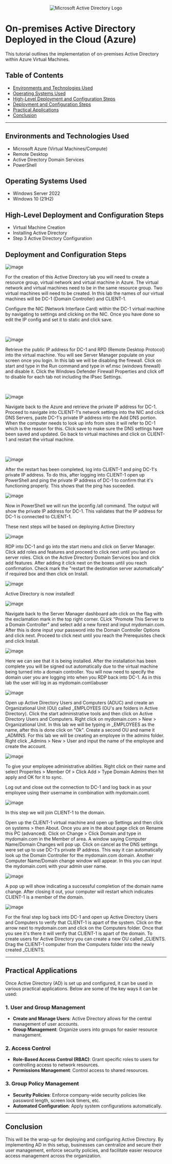 <p align="center">
<img src="https://i.imgur.com/pU5A58S.png" alt="Microsoft Active Directory Logo"/>
</p>

<h1>On-premises Active Directory Deployed in the Cloud (Azure)</h1>
This tutorial outlines the implementation of on-premises Active Directory within Azure Virtual Machines.<br />

## Table of Contents

- [Environments and Technologies Used](#environments-and-technologies-used)
- [Operating Systems Used](#operating-systems-used)
- [High-Level Deployment and Configuration Steps](#high-level-deployment-and-configuration-steps)
- [Deployment and Configuration Steps](#deployment-and-configuration-steps)
- [Practical Applications](#practical-applications)
- [Conclusion](#conclusion)

---

## Environments and Technologies Used

- Microsoft Azure (Virtual Machines/Compute)
- Remote Desktop
- Active Directory Domain Services
- PowerShell

## Operating Systems Used 

- Windows Server 2022
- Windows 10 (21H2)

## High-Level Deployment and Configuration Steps

- Virtual Machine Creation
- Installing Active Directory
- Step 3 Active Directory Configuration
  

## Deployment and Configuration Steps

<p>

  ![image](https://github.com/user-attachments/assets/6490b7d6-21e6-40ac-8a06-51609187ca92)
</p>
<p>
For the creation of this Active Directory lab you will need to create a resource group, virtual network and virtual machine in Azure. The virtual network and virtual machines need to be in the same resource group. Two virtual machines will need to be created. In this lab the names of our virtual machines will be DC-1 (Domain Controller) and CLIENT-1.

Configure the NIC (Network Interface Card) within the DC-1 virtual machine by navigating to settings and clicking on the NIC. Once you have done so edit the IP config and set it to static and click save.
</p>
<br />

<p>

  ![image](https://github.com/user-attachments/assets/e9f57467-cf5f-4a68-b885-f873a64d79c1)

</p>
<p>
Retrieve the public IP address for DC-1 and RPD (Remote Desktop Protocol) into the virtual machine. You will see Server Manager populate on your screen once you login. In this lab we will be disabling the firewall. Click on start and type in the Run command and type in wf.msc (windows firewall) and disable it. Click the Windows Defender Firewall Properties and click off to disable for each tab not including the IPsec Settings.
</p>
<br />

<p>

  ![image](https://github.com/user-attachments/assets/a5b74a66-7aa5-4e41-a111-2cbe51738353)

</p>
<p>
Navigate back to the Azure and retrieve the private IP address for DC-1. Proceed to navigate into CLIENT-1's network settings into the NIC and click DNS Servers, paste DC-1's private IP address into the Add DNS portion. When the computer needs to look up info from sites it will refer to DC-1 which is the reason for this. Click save to make sure the DNS settings have been saved and updated. Go back to virtual machines and click on CLIENT-1 and restart the virtual machine.
</p>
<br />
<p>  

![image](https://github.com/user-attachments/assets/e8e57732-5d12-4027-a33a-a0cb05ddb170)


</p>
<p>
After the restart has been completed, log into CLIENT-1 and ping DC-1's private IP address. To do this, after logging into CLIENT-1 open up PowerShell and ping the private IP address of DC-1 to confirm that it's functioning properly. This shows that the ping has suceeded.

<p>  

![image](https://github.com/user-attachments/assets/d50ff27d-3953-4f80-b308-a02b742a38b9)


</p>
<p>
Now in PowerShell we will run the ipconfig /all command. The output will show the private IP address for DC-1. This validates that the IP address for DC-1 is connected to CLIENT-1.

<p>

These next steps will be based on deploying Active Directory
  
</p>

<p>

![image](https://github.com/user-attachments/assets/35ce110b-cca4-4102-852a-e8d0de0a2bf1)

  
</p>
<p>
RDP into DC-1 and go into the start menu and click on Server Manager. Click add roles and features and proceed to click next until you land on server roles. Click on the Active Directory Domain Services box and click add features. After adding it click next on the boxes until you reach confirmation. Check mark the "restart the destination server automatically" if required box and then click on Install.

![image](https://github.com/user-attachments/assets/8db92c96-160c-4757-bce7-0a868a94cf2c)

Active Directory is now installed!

</p>


<p>


![image](https://github.com/user-attachments/assets/1bafd81b-b259-4af5-9576-192bd039a842)

  
</p>
<p>

Navigate back to the Server Manager dashboard adn click on the flag with the exclamation mark in the top right corner. CLick "Promote This Server to a Domain Controller" and select add a new forest and input mydomain.com. After this is done input your password into the Domain Controller Options and click next. Proceed to click next until you reach the Prerequisites check and click Install.

![image](https://github.com/user-attachments/assets/ac1d25d2-e6c2-42e3-9f9a-12a4c8a30004)

Here we can see that it is being installed. After the installation has been complete you will be signed out automatically due to the virtual machine being turned into a domain controller. You will now need to specify the domain user you are logging into when you RDP back into DC-1. As in this lab the user will log in as mydomain.com\labuser


</p>

<p>

![image](https://github.com/user-attachments/assets/5f1bc1f9-1aed-4a5c-b346-31e2069f15eb)

Open up Active Directory Users and Computers (ADUC) and create an Organizational Unit (OU) called _EMPLOYEES (OU's are folders in Active Directory). Click the start administrative tools and then click on Active Directory Users and Computers. Right click on mydomain.com > New > Organizational Unit. In this lab we will be typing in _EMPLOYEES as the name, after this is done click on "Ok". Create a second OU and name it _ADMINS. For this lab we will be creating an employee in the admins folder. Right click _Admins > New > User and input the name of the employee and create the account. 


![image](https://github.com/user-attachments/assets/ccac9ba5-8c72-4d50-b06b-bdbbe5cb00ca)

To give your employee administrative abilities. Right click on their name and select Properites > Member Of > Click Add > Type Domain Admins then hit apply and OK for it to sync. 

Log out and close out the connection to DC-1 and log back in as your employee using their username in combination with mydomain.com\

</p>

<p>

![image](https://github.com/user-attachments/assets/7d8e6aea-d8af-4102-8070-9b2229bad3bf)

In this step we will join CLIENT-1 to the domain.

Open up the CLIENT-1 virtual machine and open up Settings and then click on systems > then About. Once you are in the about page click on Rename this PC (advanced). Click on Change > Click Domain and type in mydomain.com in the Member of area. A window saying Computer Name/Domain Changes will pop up. Click on cancel as the DNS settings were set up to use DC-1's private IP address. This way it can automatically look up the Domain Controller for the mydomain.com domain. Another Computer Name/Domain change window will appear. In this you can input the mydomain.com\ with your admin user name. 

  ![image](https://github.com/user-attachments/assets/6c256173-2c65-454c-8403-a88a141fe6c9)

  A pop up will show indicating a successful completion of the domain name change. After closing it out, your computer will restart which indicates CLIENT-1 is a member of the domain. 

  </p>

  <p>

![image](https://github.com/user-attachments/assets/52dfee26-f60a-487a-baa8-345ee150876e)

  For the final step log back into DC-1 and open up Active Directory Users and Computers to verify that CLIENT-1 is apart of the system. Click on the arrow next to mydomain.com and click on the Computers folder. Once that you see it's there it will verify that CLIENT-1 is apart of the domain. To create users for Active Directory you can create a new OU called _CLIENTS. Drag the CLIENT-1 computer from the Computers folder into the newly created _CLIENTS. 
  </p>

</p>
<p>

---

## Practical Applications

Once Active Directory (AD) is set up and configured, it can be used in various practical applications. Below are some of the key ways it can be used:

### 1. **User and Group Management**
   - **Create and Manage Users**: Active Directory allows for the central management of user accounts.
   - **Group Management**: Organize users into groups for easier resource management.

### 2. **Access Control**
   - **Role-Based Access Control (RBAC)**: Grant specific roles to users for controlling access to network resources.
   - **Permissions Management**: Control access to shared resources.

### 3. **Group Policy Management**
   - **Security Policies**: Enforce company-wide security policies like password length, screen lock timers, etc.
   - **Automated Configuration**: Apply system configurations automatically.

---

## Conclusion

This will be the wrap-up for deploying and configuring Active Directory. By implementing AD in this setup, businesses can centralize and secure their user management, enforce security policies, and facilitate easier resource access management across the organization.
